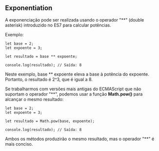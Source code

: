 ## Exponentiation

 A exponenciação pode ser realizada usando o operador "**" (double asterisk) introduzido no ES7 para calcular potências.

 Exemplo:

 ```
let base = 2;
let expoente = 3;

let resultado = base ** expoente;

console.log(resultado); // Saída: 8
```
Neste exemplo, base ** expoente eleva a base à potência do expoente. Portanto, o resultado é 2^3, que é igual a 8.

Se trabalharmos com versões mais antigas do ECMAScript que não suportam o operador "**", podemos usar a função **Math.pow()** para alcançar o mesmo resultado:
```
let base = 2;
let expoente = 3;

let resultado = Math.pow(base, expoente);

console.log(resultado); // Saída: 8
```
Ambos os métodos produzirão o mesmo resultado, mas o operador "**" é mais conciso.